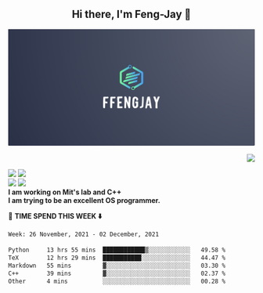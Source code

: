 <h2 align="center"> Hi there, I'm Feng-Jay 👋 </h2>  

![](https://github.com/Feng-Jay/DataStruct/blob/master/Image/1.png)  

<img align="right" src="https://github-readme-stats.vercel.app/api?username=Feng-Jay&show_icons=true&icon_color=CE1D2D&text_color=718096&bg_color=ffffff&hide_title=true" />


&emsp;

![](https://visitor-badge.glitch.me/badge?page_id=Feng-Jay.readme)
![](https://img.shields.io/badge/Concentrate-Cpp-blue)  
![](https://img.shields.io/badge/Rust-primer-orange)
![](https://img.shields.io/badge/Target-OS-9cf)  
**I am working on Mit's lab and C++**  
**I am trying to be an excellent OS programmer.**  


📘 **TIME SPEND THIS WEEK ⬇️**
<!--START_SECTION:waka-->
```text
Week: 26 November, 2021 - 02 December, 2021

Python     13 hrs 55 mins  ████████████▒░░░░░░░░░░░░   49.58 % 
TeX        12 hrs 29 mins  ███████████░░░░░░░░░░░░░░   44.47 % 
Markdown   55 mins         ▓░░░░░░░░░░░░░░░░░░░░░░░░   03.30 % 
C++        39 mins         ▓░░░░░░░░░░░░░░░░░░░░░░░░   02.37 % 
Other      4 mins          ░░░░░░░░░░░░░░░░░░░░░░░░░   00.28 % 
```
<!--END_SECTION:waka-->
